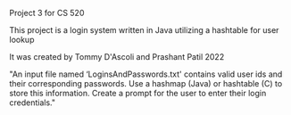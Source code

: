 Project 3 for CS 520

This project is a login system written in Java utilizing a hashtable for user lookup

It was created by Tommy D'Ascoli and Prashant Patil 2022

"An input file named ‘LoginsAndPasswords.txt' contains valid user ids and their corresponding passwords. Use a hashmap (Java) or hashtable (C) to store this information. Create a prompt for the user to enter their login credentials."
